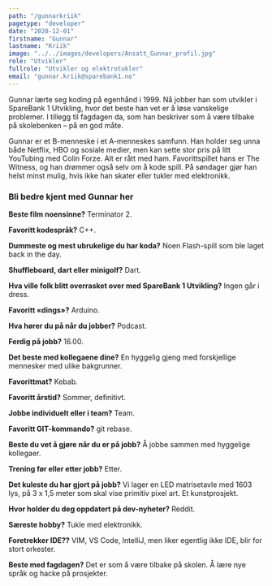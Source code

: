 ```yaml
---
path: "/gunnarkriik"
pagetype: "developer"
date: "2020-12-01"
firstname: "Gunnar"
lastname: "Kriik"
image: "../../images/developers/Ansatt_Gunnar_profil.jpg"
role: "Utvikler"
fullrole: "Utvikler og elektrotukler"
email: "gunnar.kriik@sparebank1.no"
---
```


Gunnar lærte seg koding på egenhånd i 1999. Nå jobber han som utvikler i SpareBank 1 Utvikling, hvor det beste han vet er å løse vanskelige problemer. I tillegg til fagdagen da, som han beskriver som å være tilbake på skolebenken – på en god måte.

Gunnar er et B-menneske i et A-menneskes samfunn. Han holder seg unna både Netflix, HBO og sosiale medier, men kan sette stor pris på litt YouTubing med Colin Forze. Alt er rått med ham. Favorittspillet hans er The Witness, og han drømmer også selv om å kode spill. På søndager gjør han helst minst mulig, hvis ikke han skater eller tukler med elektronikk.

### Bli bedre kjent med Gunnar her

<div class="info-content__questions">

**Beste film noensinne?**
Terminator 2.

**Favoritt kodespråk?**
C++.

**Dummeste og mest ubrukelige du har koda?**
Noen Flash-spill som ble laget back in the day. 

**Shuffleboard, dart eller minigolf?**
Dart.

**Hva ville folk blitt overrasket over med SpareBank 1 Utvikling?**
Ingen går i dress.

**Favoritt «dings»?**
Arduino.

**Hva hører du på når du jobber?**
Podcast.

**Ferdig på jobb?**
16.00.

**Det beste med kollegaene dine?**
En hyggelig gjeng med forskjellige mennesker med ulike bakgrunner. 

**Favorittmat?**
Kebab.

**Favoritt årstid?**
Sommer, definitivt.

**Jobbe individuelt eller i team?**
Team.

**Favoritt GIT-kommando?**
git rebase.

**Beste du vet å gjøre når du er på jobb?**
Å jobbe sammen med hyggelige kollegaer.

**Trening før eller etter jobb?**
Etter.

**Det kuleste du har gjort på jobb?**
Vi lager en LED matrisetavle med 1603 lys, på 3 x 1,5 meter som skal vise primitiv pixel art. Et kunstprosjekt.

**Hvor holder du deg oppdatert på dev-nyheter?**
Reddit.

**Særeste hobby?**
Tukle med elektronikk.

**Foretrekker IDE??**
VIM, VS Code, IntelliJ, men liker egentlig ikke IDE, blir for stort orkester.

**Beste med fagdagen?**
Det er som å være tilbake på skolen. Å lære nye språk og hacke på prosjekter.

</div>